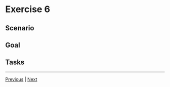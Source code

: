  
# Exercise 6

## Scenario


## Goal


## Tasks


---------------
[Previous](./06-APIM.md) | [Next](./07-Diagram.md)